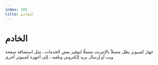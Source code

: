 ```yaml
---
index: 105
title: الخادم
---
```

# الخادم

جهاز كمبيوتر يظل متصلاً بالإنترنت متصلًا لتوفير بعض الخدمات ، مثل استضافة صفحة ويب أو إرسال بريد إلكتروني وتلقيه ، إلى أجهزة كمبيوتر أخرى